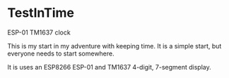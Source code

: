 # TestInTime
ESP-01 TM1637 clock

This is my start in my adventure with keeping time. It is a simple start, but everyone needs to start somewhere. 

It is uses an ESP8266 ESP-01 and TM1637 4-digit, 7-segment display.
